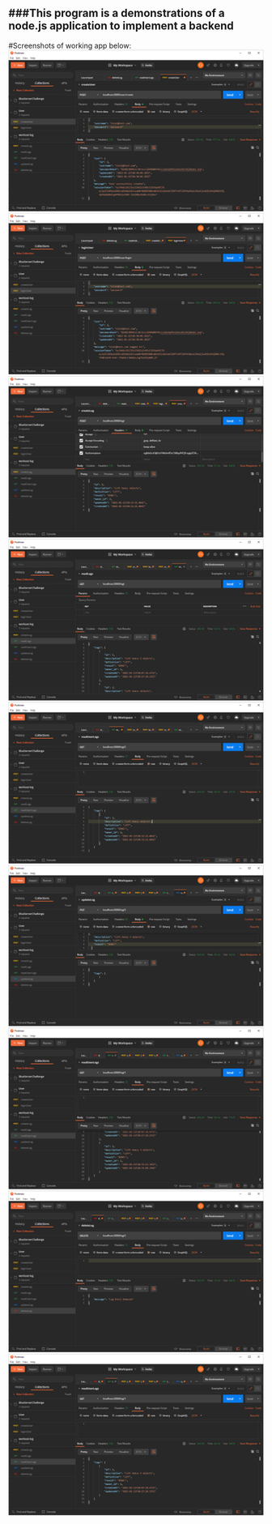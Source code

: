 ###This program is a demonstrations of a node.js application to implement a backend
---

#Screenshots of working app below:
![Alt text](./screenshots/createUser.png?raw=true "Create User")
![Alt text](./screenshots/loginUser.png?raw=true "Login User")
![Alt text](./screenshots/createLog.png?raw=true "Create Log")
![Alt text](./screenshots/readLogs.png?raw=true "Read Logs")
![Alt text](./screenshots/readUserLogs.png?raw=true "Read User Logs")
![Alt text](./screenshots/updateLog.png?raw=true "Update User Log")
![Alt text](./screenshots/afterUpdateReadUserLogs.png?raw=true "After Update Log Read User Logs")
![Alt text](./screenshots/deleteLog.png?raw=true "Delete User Log")
![Alt text](./screenshots/afterDeleteReadUserLogs.png?raw=true "After Delete Log Read User Logs")
